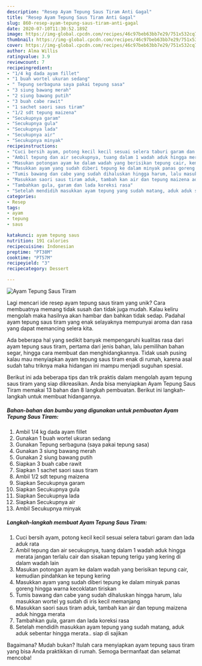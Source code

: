 ```yaml
---
description: "Resep Ayam Tepung Saus Tiram Anti Gagal"
title: "Resep Ayam Tepung Saus Tiram Anti Gagal"
slug: 860-resep-ayam-tepung-saus-tiram-anti-gagal
date: 2020-07-10T11:30:52.189Z
image: https://img-global.cpcdn.com/recipes/46c97beb63bb7e29/751x532cq70/ayam-tepung-saus-tiram-foto-resep-utama.jpg
thumbnail: https://img-global.cpcdn.com/recipes/46c97beb63bb7e29/751x532cq70/ayam-tepung-saus-tiram-foto-resep-utama.jpg
cover: https://img-global.cpcdn.com/recipes/46c97beb63bb7e29/751x532cq70/ayam-tepung-saus-tiram-foto-resep-utama.jpg
author: Alma Willis
ratingvalue: 3.9
reviewcount: 7
recipeingredient:
- "1/4 kg dada ayam fillet"
- "1 buah wortel ukuran sedang"
- " Tepung serbaguna saya pakai tepung sasa"
- "3 siung bawang merah"
- "2 siung bawang putih"
- "3 buah cabe rawit"
- "1 sachet saori saus tiram"
- "1/2 sdt tepung maizena"
- "Secukupnya garam"
- "Secukupnya gula"
- "Secukupnya lada"
- "Secukupnya air"
- "Secukupnya minyak"
recipeinstructions:
- "Cuci bersih ayam, potong kecil kecil sesuai selera taburi garam dan lada aduk rata"
- "Ambil tepung dan air secukupnya, tuang dalam 1 wadah aduk hingga merata jangan terlalu cair dan sisakan tepung terigu yang kering di dalam wadah lain"
- "Masukan potongan ayam ke dalam wadah yang berisikan tepung cair, kemudian pindahkan ke tepung kering"
- "Masukkan ayam yang sudah diberi tepung ke dalam minyak panas goreng hingga warna kecoklatan tiriskan"
- "Tumis bawang dan cabe yang sudah dihaluskan hingga harum, lalu masukkan wortel yg sudah di iris kecil memanjang"
- "Masukkan saori saus tiram aduk, tambah kan air dan tepung maizena aduk hingga merata"
- "Tambahkan gula, garam dan lada koreksi rasa"
- "Setelah mendidih masukkan ayam tepung yang sudah matang, aduk aduk sebentar hingga merata.. siap di sajikan"
categories:
- Resep
tags:
- ayam
- tepung
- saus

katakunci: ayam tepung saus 
nutrition: 191 calories
recipecuisine: Indonesian
preptime: "PT38M"
cooktime: "PT57M"
recipeyield: "3"
recipecategory: Dessert

---
```



![Ayam Tepung Saus Tiram](https://img-global.cpcdn.com/recipes/46c97beb63bb7e29/751x532cq70/ayam-tepung-saus-tiram-foto-resep-utama.jpg)

Lagi mencari ide resep ayam tepung saus tiram yang unik? Cara membuatnya memang tidak susah dan tidak juga mudah. Kalau keliru mengolah maka hasilnya akan hambar dan bahkan tidak sedap. Padahal ayam tepung saus tiram yang enak selayaknya mempunyai aroma dan rasa yang dapat memancing selera kita.

Ada beberapa hal yang sedikit banyak mempengaruhi kualitas rasa dari ayam tepung saus tiram, pertama dari jenis bahan, lalu pemilihan bahan segar, hingga cara membuat dan menghidangkannya. Tidak usah pusing kalau mau menyiapkan ayam tepung saus tiram enak di rumah, karena asal sudah tahu triknya maka hidangan ini mampu menjadi suguhan spesial.




Berikut ini ada beberapa tips dan trik praktis dalam mengolah ayam tepung saus tiram yang siap dikreasikan. Anda bisa menyiapkan Ayam Tepung Saus Tiram memakai 13 bahan dan 8 langkah pembuatan. Berikut ini langkah-langkah untuk membuat hidangannya.

<!--inarticleads1-->

##### Bahan-bahan dan bumbu yang digunakan untuk pembuatan Ayam Tepung Saus Tiram:

1. Ambil 1/4 kg dada ayam fillet
1. Gunakan 1 buah wortel ukuran sedang
1. Gunakan  Tepung serbaguna (saya pakai tepung sasa)
1. Gunakan 3 siung bawang merah
1. Gunakan 2 siung bawang putih
1. Siapkan 3 buah cabe rawit
1. Siapkan 1 sachet saori saus tiram
1. Ambil 1/2 sdt tepung maizena
1. Siapkan Secukupnya garam
1. Siapkan Secukupnya gula
1. Siapkan Secukupnya lada
1. Siapkan Secukupnya air
1. Ambil Secukupnya minyak




<!--inarticleads2-->

##### Langkah-langkah membuat Ayam Tepung Saus Tiram:

1. Cuci bersih ayam, potong kecil kecil sesuai selera taburi garam dan lada aduk rata
1. Ambil tepung dan air secukupnya, tuang dalam 1 wadah aduk hingga merata jangan terlalu cair dan sisakan tepung terigu yang kering di dalam wadah lain
1. Masukan potongan ayam ke dalam wadah yang berisikan tepung cair, kemudian pindahkan ke tepung kering
1. Masukkan ayam yang sudah diberi tepung ke dalam minyak panas goreng hingga warna kecoklatan tiriskan
1. Tumis bawang dan cabe yang sudah dihaluskan hingga harum, lalu masukkan wortel yg sudah di iris kecil memanjang
1. Masukkan saori saus tiram aduk, tambah kan air dan tepung maizena aduk hingga merata
1. Tambahkan gula, garam dan lada koreksi rasa
1. Setelah mendidih masukkan ayam tepung yang sudah matang, aduk aduk sebentar hingga merata.. siap di sajikan




Bagaimana? Mudah bukan? Itulah cara menyiapkan ayam tepung saus tiram yang bisa Anda praktikkan di rumah. Semoga bermanfaat dan selamat mencoba!
